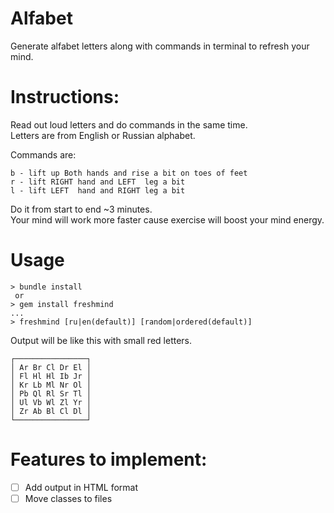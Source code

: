 # Alfabet
Generate alfabet letters along with commands in terminal to refresh your mind.

# Instructions:
Read out loud letters and do commands in the same time.  
Letters are from English or Russian alphabet.
  
Commands are:
```  
b - lift up Both hands and rise a bit on toes of feet  
r - lift RIGHT hand and LEFT  leg a bit  
l - lift LEFT  hand and RIGHT leg a bit  
```
  
Do it from start to end ~3 minutes.  
Your mind will work more faster cause exercise will boost your mind energy.  

# Usage
```
> bundle install
 or 
> gem install freshmind
...
> freshmind [ru|en(default)] [random|ordered(default)]
```

Output will be like this with small red letters.  
```
┌────────────────┐  
│ Ar Br Cl Dr El │  
│ Fl Hl Hl Ib Jr │  
│ Kr Lb Ml Nr Ol │  
│ Pb Ql Rl Sr Tl │  
│ Ul Vb Wl Zl Yr │  
│ Zr Ab Bl Cl Dl │  
└────────────────┘  
```

# Features to implement:  

- [ ] Add output in HTML format  
- [ ] Move classes to files  